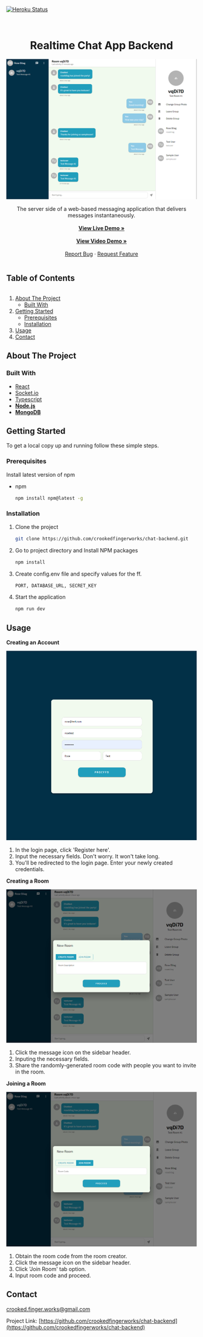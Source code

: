 [![Heroku Status][heroku-shield]][heroku-url]

<br />
<p align="center">
  <h1 align="center">Realtime Chat App Backend</h1>
  <img src="chat.png" alt="Product Screenshot">
  <p align="center">
    The server side of a web-based messaging application that delivers messages instantaneously.
    <br /><br />
    <a href="https://rose-chat-client.netlify.app"><strong>View Live Demo »</strong></a>
    <br /><br />
    <a href="https://www.youtube.com/watch?v=IGGCznKBlxk"><strong>View Video Demo »</strong></a>
    <br /><br />
    <a href="https://github.com/crookedfingerworks/chat-backend/issues">Report Bug</a>
    ·
    <a href="https://github.com/crookedfingerworks/chat-backend/issues">Request Feature</a>
  </p>
</p>

<h2 style="display: inline-block">Table of Contents</h2>
<ol>
  <li>
    <a href="#about-the-project">About The Project</a>
    <ul>
      <li><a href="#built-with">Built With</a></li>
    </ul>
  </li>
  <li>
    <a href="#getting-started">Getting Started</a>
    <ul>
      <li><a href="#prerequisites">Prerequisites</a></li>
      <li><a href="#installation">Installation</a></li>
    </ul>
  </li>
  <li><a href="#usage">Usage</a></li>
  <li><a href="#contact">Contact</a></li>
</ol>

## About The Project

### Built With

- [React](https://reactjs.org/)
- [Socket.io](https://socket.io/)
- [Typescript](https://www.typescriptlang.org/)
- **[Node.js](https://nodejs.org/en/)**
- **[MongoDB](https://www.mongodb.com/)**

## Getting Started

To get a local copy up and running follow these simple steps.

### Prerequisites

Install latest version of npm

- npm
  ```sh
  npm install npm@latest -g
  ```

### Installation

1. Clone the project
   ```sh
   git clone https://github.com/crookedfingerworks/chat-backend.git
   ```
2. Go to project directory and Install NPM packages
   ```sh
   npm install
   ```
3. Create config.env file and specify values for the ff.
   ```sh
   PORT, DATABASE_URL, SECRET_KEY
   ```
4. Start the application
   ```sh
   npm run dev
   ```

## Usage

**Creating an Account**

![](register.png)

1. In the login page, click 'Register here'.
2. Input the necessary fields. Don't worry. It won't take long.
3. You'll be redirected to the login page. Enter your newly created credentials.

**Creating a Room**

![](createRoom.png)

1. Click the message icon on the sidebar header.
2. Inputing the necessary fields.
3. Share the randomly-generated room code with people you want to invite in the room.

**Joining a Room**

![](joinRoom.png)

1. Obtain the room code from the room creator.
2. Click the message icon on the sidebar header.
3. Click 'Join Room' tab option.
4. Input room code and proceed.

## Contact

crooked.finger.works@gmail.com

Project Link: [https://github.com/crookedfingerworks/chat-backend](https://github.com/crookedfingerworks/chat-backend)

[heroku-shield]: https://img.shields.io/github/deployments/crookedfingerworks/chat-backend/rose-chat-backend?style=for-the-badge
[heroku-url]: https://rose-chat-backend.herokuapp.com
